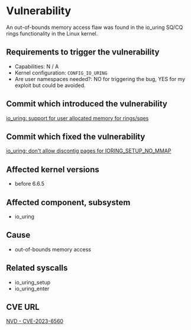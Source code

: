 # Vulnerability
An out-of-bounds memory access flaw was found in the io_uring SQ/CQ rings functionality in the Linux kernel. 

## Requirements to trigger the vulnerability
 - Capabilities:  N / A
 - Kernel configuration: `CONFIG_IO_URING`
 - Are user namespaces needed?: NO for triggering the bug, YES for my exploit but could be avoided.

## Commit which introduced the vulnerability
[io_uring: support for user allocated memory for rings/sqes](https://git.kernel.org/pub/scm/linux/kernel/git/torvalds/linux.git/commit/?id=03d89a2de25bbc5c77e61a0cf77663978c4b6ea7)

## Commit which fixed the vulnerability
[io_uring: don't allow discontig pages for IORING_SETUP_NO_MMAP](https://git.kernel.org/pub/scm/linux/kernel/git/torvalds/linux.git/commit/?id=820d070feb668aab5bc9413c285a1dda2a70e076)

## Affected kernel versions
- before 6.6.5

## Affected component, subsystem
- io_uring

## Cause
- out-of-bounds memory access

## Related syscalls

- io_uring_setup
- io_uring_enter

## CVE URL

[NVD - CVE-2023-6560](https://nvd.nist.gov/vuln/detail/CVE-2023-6560)
